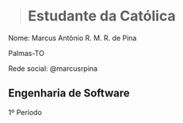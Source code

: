 > # Estudante da Católica
Nome: Marcus Antônio R. M. R. de Pina

Palmas-TO

Rede social: @marcusrpina

## Engenharia de Software
1º Período
